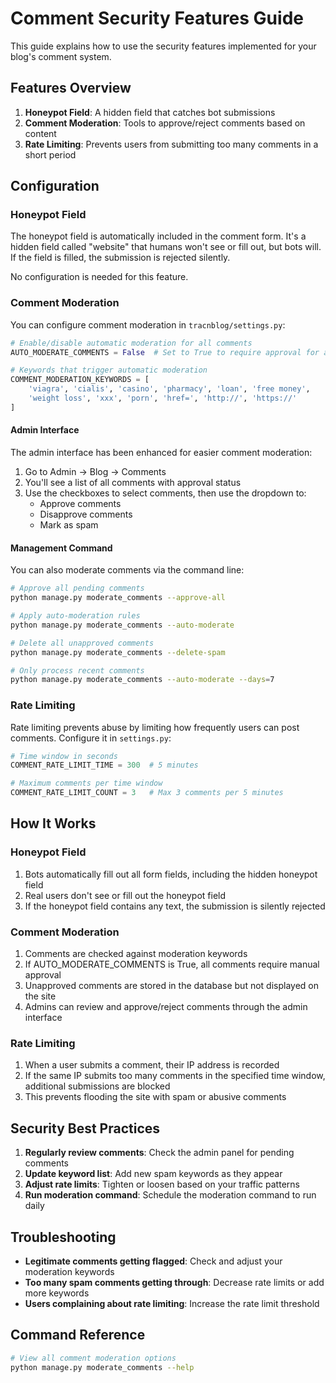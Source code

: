 # Comment Security Features Guide

This guide explains how to use the security features implemented for your blog's comment system.

## Features Overview

1. **Honeypot Field**: A hidden field that catches bot submissions
2. **Comment Moderation**: Tools to approve/reject comments based on content
3. **Rate Limiting**: Prevents users from submitting too many comments in a short period

## Configuration

### Honeypot Field

The honeypot field is automatically included in the comment form. It's a hidden field called "website" that humans won't see or fill out, but bots will. If the field is filled, the submission is rejected silently.

No configuration is needed for this feature.

### Comment Moderation

You can configure comment moderation in `tracnblog/settings.py`:

```python
# Enable/disable automatic moderation for all comments
AUTO_MODERATE_COMMENTS = False  # Set to True to require approval for all comments

# Keywords that trigger automatic moderation
COMMENT_MODERATION_KEYWORDS = [
    'viagra', 'cialis', 'casino', 'pharmacy', 'loan', 'free money',
    'weight loss', 'xxx', 'porn', 'href=', 'http://', 'https://'
]
```

#### Admin Interface

The admin interface has been enhanced for easier comment moderation:

1. Go to Admin → Blog → Comments
2. You'll see a list of all comments with approval status
3. Use the checkboxes to select comments, then use the dropdown to:
   - Approve comments
   - Disapprove comments
   - Mark as spam

#### Management Command

You can also moderate comments via the command line:

```bash
# Approve all pending comments
python manage.py moderate_comments --approve-all

# Apply auto-moderation rules
python manage.py moderate_comments --auto-moderate

# Delete all unapproved comments
python manage.py moderate_comments --delete-spam

# Only process recent comments
python manage.py moderate_comments --auto-moderate --days=7
```

### Rate Limiting

Rate limiting prevents abuse by limiting how frequently users can post comments. Configure it in `settings.py`:

```python
# Time window in seconds
COMMENT_RATE_LIMIT_TIME = 300  # 5 minutes

# Maximum comments per time window
COMMENT_RATE_LIMIT_COUNT = 3   # Max 3 comments per 5 minutes
```

## How It Works

### Honeypot Field

1. Bots automatically fill out all form fields, including the hidden honeypot field
2. Real users don't see or fill out the honeypot field
3. If the honeypot field contains any text, the submission is silently rejected

### Comment Moderation

1. Comments are checked against moderation keywords
2. If AUTO_MODERATE_COMMENTS is True, all comments require manual approval
3. Unapproved comments are stored in the database but not displayed on the site
4. Admins can review and approve/reject comments through the admin interface

### Rate Limiting

1. When a user submits a comment, their IP address is recorded
2. If the same IP submits too many comments in the specified time window, additional submissions are blocked
3. This prevents flooding the site with spam or abusive comments

## Security Best Practices

1. **Regularly review comments**: Check the admin panel for pending comments
2. **Update keyword list**: Add new spam keywords as they appear
3. **Adjust rate limits**: Tighten or loosen based on your traffic patterns
4. **Run moderation command**: Schedule the moderation command to run daily

## Troubleshooting

- **Legitimate comments getting flagged**: Check and adjust your moderation keywords
- **Too many spam comments getting through**: Decrease rate limits or add more keywords
- **Users complaining about rate limiting**: Increase the rate limit threshold

## Command Reference

```bash
# View all comment moderation options
python manage.py moderate_comments --help
```
